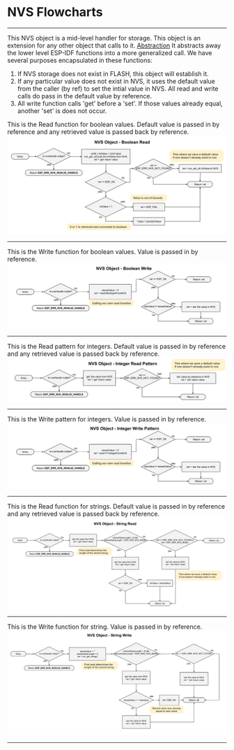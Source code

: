 # NVS Flowcharts
___
This NVS object is a mid-level handler for storage.  This object is an extension for any other object that calls to it.
[Abstraction](./drawings/nvs_abstractions.svg)
It abstracts away the lower level ESP-IDF functions into a more generalized call.  We have several purposes encapsulated in these functions:

1) If NVS storage does not exist in FLASH, this object will establish it.
2) If any particular value does not exist in NVS, it uses the default value from the caller (by ref) to set the intial value in NVS.  All read and write calls do pass in the default value by reference.
3) All write function calls 'get' before a 'set'.  If those values already equal, another 'set' is does not occur.

This is the Read function for boolean values.  Default value is passed in by reference and any retrieved value is passed back by reference.
![Boolean Read Diagram](./drawings/nvs_flowcharts_boolean_read.svg)
___  
This is the Write function for boolean values.  Value is passed in by reference.
![Boolean Write Diagram](./drawings/nvs_flowcharts_boolean_write.svg)
___  
This is the Read pattern for integers.  Default value is passed in by reference and any retrieved value is passed back by reference.
![Integer Write Diagram](./drawings/nvs_flowcharts_integer_read_pattern.svg)
___  
This is the Write pattern for integers.  Value is passed in by reference.
![Integer Write Diagram](./drawings/nvs_flowcharts_integer_write_pattern.svg)
___  
This is the Read function for strings.  Default value is passed in by reference and any retrieved value is passed back by reference.
![String Write Diagram](./drawings/nvs_flowcharts_string_read.svg)
___  
This is the Write function for string.  Value is passed in by reference.
![String Write Diagram](./drawings/nvs_flowcharts_string_write.svg)
___  